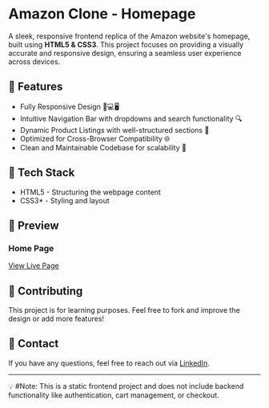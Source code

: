 # Amazon Clone - Homepage

A sleek, responsive frontend replica of the Amazon website's homepage, built using **HTML5 & CSS3**. This project focuses on providing a visually accurate and responsive design, ensuring a seamless user experience across devices.

## 🚀 Features
- Fully Responsive Design 📱💻🖥️
- Intuitive Navigation Bar with dropdowns and search functionality 🔍
- Dynamic Product Listings with well-structured sections 🛒
- Optimized for Cross-Browser Compatibility 🌐
- Clean and Maintainable Codebase for scalability 📄

## 📌 Tech Stack
- HTML5 - Structuring the webpage content
- CSS3* - Styling and layout

## 🎨 Preview
### Home Page
[View Live Page](https://sarangpatil9700.github.io/Amazon_Clone_Website/)

## 📢 Contributing
This project is for learning purposes. Feel free to fork and improve the design or add more features!

## 📧 Contact
If you have any questions, feel free to reach out via [LinkedIn](https://www.linkedin.com/in/sarang-patil-664710223/).

---
💡 #Note: This is a static frontend project and does not include backend functionality like authentication, cart management, or checkout.
